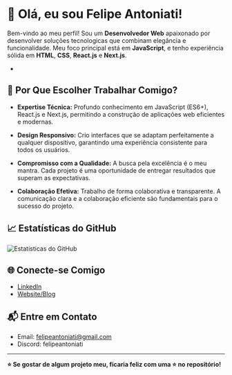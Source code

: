 # 👋 Olá, eu sou Felipe Antoniati!

Bem-vindo ao meu perfil! Sou um **Desenvolvedor Web** apaixonado por desenvolver soluções tecnologicas que combinam elegância e funcionalidade.
Meu foco principal está em **JavaScript**, e tenho experiência sólida em **HTML**, **CSS**, **React.js** e **Next.js**.

- 
## 🚀 Por Que Escolher Trabalhar Comigo?

- **Expertise Técnica:** Profundo conhecimento em JavaScript (ES6+), React.js e Next.js, permitindo a construção de aplicações web eficientes e modernas.

- **Design Responsivo:** Crio interfaces que se adaptam perfeitamente a qualquer dispositivo, garantindo uma experiência consistente para todos os usuários.

- **Compromisso com a Qualidade:** A busca pela excelência é o meu mantra. Cada projeto é uma oportunidade de entregar resultados que superam as expectativas.

- **Colaboração Efetiva:** Trabalho de forma colaborativa e transparente. A comunicação clara e a colaboração eficiente são fundamentais para o sucesso do projeto.

## 📈 Estatísticas do GitHub

![Estatísticas do GitHub](https://github-readme-stats.vercel.app/api?username=felipeantoniati&show_icons=true&count_private=true&hide=issues&theme=dark)

## 🌐 Conecte-se Comigo

- [LinkedIn](https://www.linkedin.com/in/felipeantoniati/)
- [Website/Blog](https://www.felipeantoniati.com.br)

## 📬 Entre em Contato

- Email: felipeantoniati@gmail.com
- Discord: felipeantoniati
---

**⭐️ Se gostar de algum projeto meu, ficaria feliz com uma ⭐️ no repositório!**
